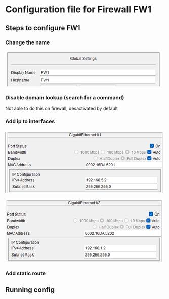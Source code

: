 # Configuration file for Firewall FW1

## Steps to configure FW1

### Change the name

![Name](image-11.png)

### Disable domain lookup (search for a command)
Not able to do this on firewall, desactivated by default

### Add ip to interfaces

![G1/1](image-12.png)

![G1/2](image-13.png)


### Add static route


## Running config